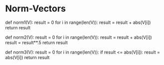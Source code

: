 # Norm-Vectors

def norm1(V):
  result = 0
  for i in range(len(V)):
    result = result + abs(V[i])
  return result

def norm2(V):
  result = 0
  for i in range(len(V)):
    result = result + abs(V[i])
  result = result**.5
  return result

def norm3(V):
  result = 0
  for i in range(len(V)):
    if result <= abs(V[i]):
      result = abs(V[i])
  return result
